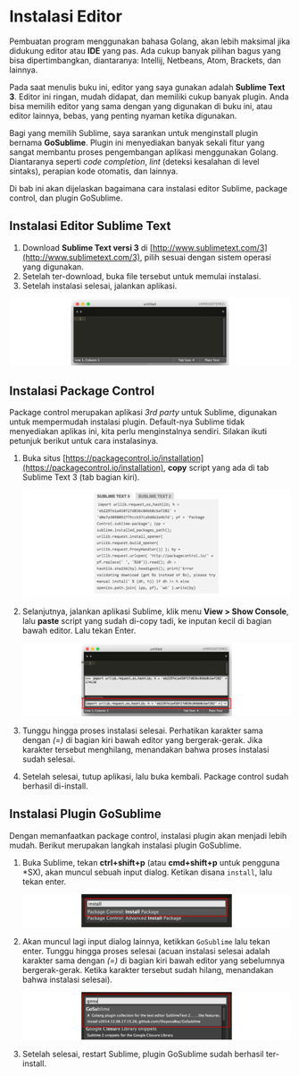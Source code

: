 # Instalasi Editor

Pembuatan program menggunakan bahasa Golang, akan lebih maksimal jika didukung editor atau **IDE** yang pas. Ada cukup banyak pilihan bagus yang bisa dipertimbangkan, diantaranya: Intellij, Netbeans, Atom, Brackets, dan lainnya.

Pada saat menulis buku ini, editor yang saya gunakan adalah **Sublime Text 3**. Editor ini ringan, mudah didapat, dan memiliki cukup banyak plugin. Anda bisa memilih editor yang sama dengan yang digunakan di buku ini, atau editor lainnya, bebas, yang penting nyaman ketika digunakan.

Bagi yang memilih Sublime, saya sarankan untuk menginstall plugin bernama **GoSublime**. Plugin ini menyediakan banyak sekali fitur yang sangat membantu proses pengembangan aplikasi menggunakan Golang. Diantaranya seperti *code completion*, *lint* (deteksi kesalahan di level sintaks), perapian kode otomatis, dan lainnya.

Di bab ini akan dijelaskan bagaimana cara instalasi editor Sublime, package control, dan plugin GoSublime.

## Instalasi Editor Sublime Text

 1. Download **Sublime Text versi 3** di [http://www.sublimetext.com/3](http://www.sublimetext.com/3), pilih sesuai dengan sistem operasi yang digunakan.
 2. Setelah ter-download, buka file tersebut untuk memulai instalasi.
 3. Setelah instalasi selesai, jalankan aplikasi.

![Tampilan Sublime Text 3](images/4_1_sublime_text.png)

## Instalasi Package Control

Package control merupakan aplikasi *3rd party* untuk Sublime, digunakan untuk mempermudah instalasi plugin. Default-nya Sublime tidak menyediakan aplikas ini, kita perlu menginstalnya sendiri. Silakan ikuti petunjuk berikut untuk cara instalasinya.

 1. Buka situs [https://packagecontrol.io/installation](https://packagecontrol.io/installation), **copy** script yang ada di tab Sublime Text 3 (tab bagian kiri).

    ![Copy script instalasi plugin](images/4_5_plugin_control_code.png)

 2. Selanjutnya, jalankan aplikasi Sublime, klik menu **View > Show Console**, lalu **paste** script yang sudah di-copy tadi, ke inputan kecil di bagian bawah editor. Lalu tekan Enter.

    ![Show console, paste script instalasi package control](images/4_2_install_package_control.png)

 3. Tunggu hingga proses instalasi selesai. Perhatikan karakter sama dengan *(=)* di bagian kiri bawah editor yang bergerak-gerak. Jika karakter tersebut menghilang, menandakan bahwa proses instalasi sudah selesai.

 4. Setelah selesai, tutup aplikasi, lalu buka kembali. Package control sudah berhasil di-install.

## Instalasi Plugin GoSublime

Dengan memanfaatkan package control, instalasi plugin akan menjadi lebih mudah. Berikut merupakan langkah instalasi plugin GoSublime.

 1. Buka Sublime, tekan **ctrl+shift+p** (atau **cmd+shift+p** untuk pengguna \*SX), akan muncul sebuah input dialog. Ketikan disana `install`, lalu tekan enter.

    ![Cara menjalankan package control](images/4_3_install_plugin.png)

 2. Akan muncul lagi input dialog lainnya, ketikkan `GoSublime` lalu tekan enter. Tunggu hingga proses selesai (acuan instalasi selesai adalah karakter sama dengan *(=)* di bagian kiri bawah editor yang sebelumnya bergerak-gerak. Ketika karakter tersebut sudah hilang, menandakan bahwa instalasi selesai).

    ![Cara meng-install GoSublime](images/4_4_install_gosublime.png)

 3. Setelah selesai, restart Sublime, plugin GoSublime sudah berhasil ter-install.
